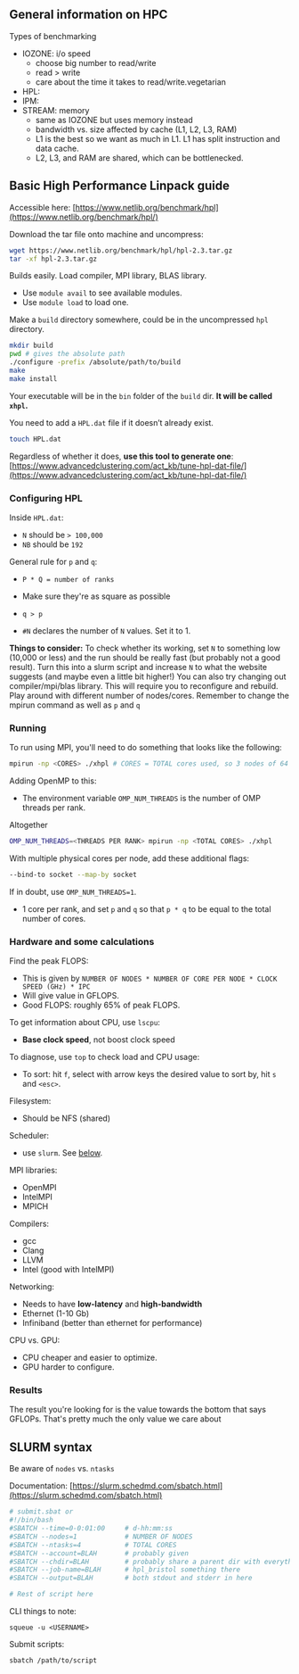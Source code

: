 ## General information on HPC

Types of benchmarking

* IOZONE: i/o speed
  * choose big number to read/write
  * read > write
  * care about the time it takes to read/write.vegetarian 
* HPL:
* IPM:
* STREAM: memory
  * same as IOZONE but uses memory instead
  * bandwidth vs. size affected by cache (L1, L2, L3, RAM)
  * L1 is the best so we want as much in L1. L1 has split instruction and data cache.
  * L2, L3, and RAM are shared, which can be bottlenecked.


## Basic High Performance Linpack guide

Accessible here: [https://www.netlib.org/benchmark/hpl](https://www.netlib.org/benchmark/hpl/)

Download the tar file onto machine and uncompress:

```bash
wget https://www.netlib.org/benchmark/hpl/hpl-2.3.tar.gz
tar -xf hpl-2.3.tar.gz
```

Builds easily. Load compiler, MPI library, BLAS library.

- Use `module avail` to see available modules.
- Use `module load` to load one.

Make a `build` directory somewhere, could be in the uncompressed `hpl` directory.

```bash
mkdir build
pwd # gives the absolute path
./configure -prefix /absolute/path/to/build
make
make install
```

Your executable will be in the `bin` folder of the `build` dir. **It will be called `xhpl`.**

You need to add a `HPL.dat` file if it doesn’t already exist.

```bash
touch HPL.dat
```

Regardless of whether it does, **use this tool to generate one**: [https://www.advancedclustering.com/act_kb/tune-hpl-dat-file/](https://www.advancedclustering.com/act_kb/tune-hpl-dat-file/)

### Configuring HPL

Inside `HPL.dat`:

- `N` should be `> 100,000`
- `NB` should be `192`

General rule for `p` and `q`:

- `P * Q = number of ranks`
- Make sure they're as square as possible
- `q > p`

- `#N` declares the number of `N` values. Set it to 1.

**Things to consider:**
To check whether its working, set `N` to something low (10,000 or less) and the run should be really fast (but probably not a good result).
Turn this into a slurm script and increase `N` to what the website suggests (and maybe even a little bit higher!)
You can also try changing out compiler/mpi/blas library. This will require you to reconfigure and rebuild. 
Play around with different number of nodes/cores. Remember to change the mpirun command as well as `p` and `q`

### Running

To run using MPI, you'll need to do something that looks like the following:

```bash
mpirun -np <CORES> ./xhpl # CORES = TOTAL cores used, so 3 nodes of 64 is 192
```

Adding OpenMP to this:

- The environment variable `OMP_NUM_THREADS` is the number of OMP threads per rank.

Altogether

```bash
OMP_NUM_THREADS=<THREADS PER RANK> mpirun -np <TOTAL CORES> ./xhpl
```

With multiple physical cores per node, add these additional flags:

```bash
--bind-to socket --map-by socket
```

If in doubt, use `OMP_NUM_THREADS=1`.

* 1 core per rank, and set `p` and `q` so that `p * q` to be equal to the total number of cores.

### Hardware and some calculations

Find the peak FLOPS:

- This is given by `NUMBER OF NODES * NUMBER OF CORE PER NODE * CLOCK SPEED (GHz) * IPC`
- Will give value in GFLOPS.
- Good FLOPS: roughly 65% of peak FLOPS.

To get information about CPU, use `lscpu`:
  - **Base clock speed**, not boost clock speed

To diagnose, use `top` to check load and CPU usage:
  - To sort: hit `f`, select with arrow keys the desired value to sort by, hit `s` and `<esc>`.

Filesystem:
  - Should be NFS (shared)

Scheduler:
  - use `slurm`. See [below](#SLURM-syntax).

MPI libraries:
  - OpenMPI
  - IntelMPI
  - MPICH

Compilers:
  - gcc
  - Clang
  - LLVM
  - Intel (good with IntelMPI)

Networking:
  - Needs to have **low-latency** and **high-bandwidth**
  - Ethernet (1-10 Gb)
  - Infiniband (better than ethernet for performance)

CPU vs. GPU:
  - CPU cheaper and easier to optimize.
  - GPU harder to configure.

### Results

The result you're looking for is the value towards the bottom that says GFLOPs. That's pretty much the only value we care about

## SLURM syntax

Be aware of `nodes` vs. `ntasks`

Documentation: [https://slurm.schedmd.com/sbatch.html](https://slurm.schedmd.com/sbatch.html)

```bash
# submit.sbat or
#!/bin/bash
#SBATCH --time=0-0:01:00     # d-hh:mm:ss
#SBATCH --nodes=1            # NUMBER OF NODES
#SBATCH --ntasks=4           # TOTAL CORES
#SBATCH --account=BLAH       # probably given
#SBATCH --chdir=BLAH         # probably share a parent dir with everything in there
#SBATCH --job-name=BLAH      # hpl_bristol something there
#SBATCH --output=BLAH        # both stdout and stderr in here

# Rest of script here
```

CLI things to note:

`squeue -u <USERNAME>`

Submit scripts:

`sbatch /path/to/script`

